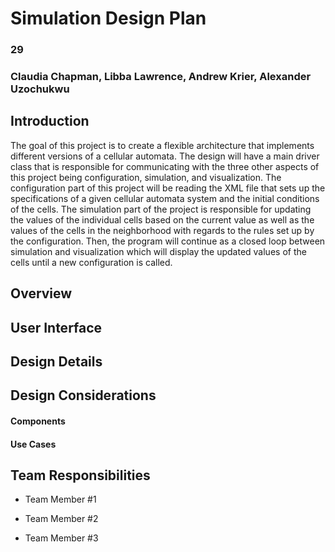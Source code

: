 # Simulation Design Plan
### 29
### Claudia Chapman, Libba Lawrence, Andrew Krier, Alexander Uzochukwu

## Introduction
The goal of this project is to create a flexible architecture that implements different versions of a cellular automata.
The design will have a main driver class that is responsible for communicating with the three other aspects of this project 
being configuration, simulation, and visualization. The configuration part of this project will be reading the XML file 
that sets up the specifications of a given cellular automata system and the initial conditions of the cells. The simulation 
part of the project is responsible for updating the values of the individual cells based on the current value as well as 
the values of the cells in the neighborhood with regards to the rules set up by the configuration. Then, the program will 
continue as a closed loop between simulation and visualization which will display the updated values of the cells until a new
configuration is called. 

## Overview


## User Interface


## Design Details


## Design Considerations

#### Components

#### Use Cases


## Team Responsibilities

 * Team Member #1

 * Team Member #2

 * Team Member #3

